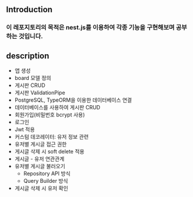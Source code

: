 ## Introduction
### 이 레포지토리의 목적은 nest.js를 이용하여 각종 기능을 구현해보며 공부하는 것입니다.

## description
- 앱 생성
- board 모델 정의
- 게시판 CRUD
- 게시판 ValidationPipe
- PostgreSQL, TypeORM을 이용한 데이터베이스 연결
- 데이터베이스를 사용하여 게시판 CRUD
- 회원가입(비밀번호 bcrypt 사용)
- 로그인
- Jwt 적용
- 커스텀 데코레이터: 유저 정보 관련
- 유저별 게시글 접근 권한
- 게시글 삭제 시 soft delete 적용
- 게시글 - 유저 연관관계
- 유저별 게시글 불러오기
  - Repository API 방식
  - Query Builder 방식
- 게시글 삭제 시 유저 확인